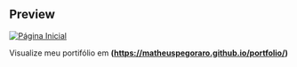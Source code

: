 ## Preview

[![Página Inicial](https://matheuspegoraro.github.io/portfolio/img/initial-page.png)](https://matheuspegoraro.github.io/portfolio/)

Visualize meu portifólio em **(https://matheuspegoraro.github.io/portfolio/)**